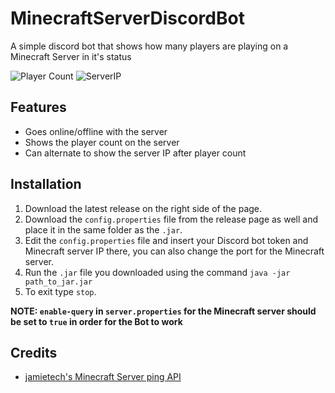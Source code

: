 # MinecraftServerDiscordBot
A simple discord bot that shows how many players are playing on a Minecraft Server in it's status

![Player Count](https://i.imgur.com/DIgtawX.png) ![ServerIP](https://i.imgur.com/28kzyNw.png)

## Features
* Goes online/offline with the server
* Shows the player count on the server
* Can alternate to show the server IP after player count

## Installation
1. Download the latest release on the right side of the page.
2. Download the `config.properties` file from the release page as well and place it in the same folder as the `.jar`.
3. Edit the `config.properties` file and insert your Discord bot token and Minecraft server IP there, you can also change the port for the Minecraft server.
4. Run the `.jar` file you downloaded using the command `java -jar path_to_jar.jar`
5. To exit type `stop`.

**NOTE: `enable-query` in `server.properties` for the Minecraft server should be set to `true` in order for the Bot to work**

## Credits
* [jamietech's Minecraft Server ping API](https://github.com/jamietech/MinecraftServerPing)

